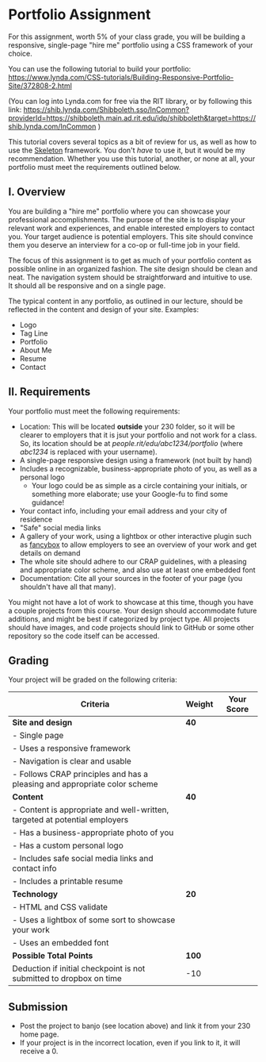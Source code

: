 # Portfolio Assignment

For this assignment, worth 5% of your class grade, you will be building a responsive, single-page "hire me" portfolio using a CSS framework of your choice.

You can use the following tutorial to build your portfolio:
https://www.lynda.com/CSS-tutorials/Building-Responsive-Portfolio-Site/372808-2.html

(You can log into Lynda.com for free via the RIT library, or by following this link: https://shib.lynda.com/Shibboleth.sso/InCommon?providerId=https://shibboleth.main.ad.rit.edu/idp/shibboleth&target=https://shib.lynda.com/InCommon )

This tutorial covers several topics as a bit of review for us, as well as how to use the [Skeleton](http://getskeleton.com/) framework. You don't *have* to use it, but it would be my recommendation. Whether you use this tutorial, another, or none at all, your portfolio must meet the requirements outlined below.

## I. Overview

You are building a "hire me" portfolio where you can showcase your professional accomplishments. The purpose of the site is to display your relevant work and experiences, and enable interested employers to contact you. Your target audience is potential employers. This site should convince them you deserve an interview for a co-op or full-time job in your field. 

The focus of this assignment is to get as much of your portfolio content as possible online in an organized fashion. The site design should be clean and neat. The navigation system should be straightforward and intuitive to use. It should all be responsive and on a single page.

The typical content in any portfolio, as outlined in our lecture, should be reflected in the content and design of your site. Examples:
- Logo
- Tag Line
- Portfolio
- About Me
- Resume
- Contact

## II. Requirements

Your portfolio must meet the following requirements:

- Location: This will be located **outside** your 230 folder, so it will be clearer to employers that it is jsut your portfolio and not work for a class. So, its location should be at *people.rit/edu/abc1234/portfolio* (where *abc1234* is replaced with your username).
- A single-page responsive design using a framework (not built by hand)
- Includes a recognizable, business-appropriate photo of you, as well as a personal logo
  - Your logo could be as simple as a circle containing your initials, or something more elaborate; use your Google-fu to find some guidance!
- Your contact info, including your email address and your city of residence
- "Safe" social media links
- A gallery of your work, using a lightbox or other interactive plugin such as [fancybox](http://fancyapps.com/fancybox/3/) to allow employers to see an overview of your work and get details on demand
- The whole site should adhere to our CRAP guidelines, with a pleasing and appropriate color scheme, and also use at least one embedded font
- Documentation: Cite all your sources in the footer of your page (you shouldn't have all that many).

You might not have a lot of work to showcase at this time, though you have a couple projects from this course. Your design should accommodate future additions, and might be best if categorized by project type. All projects should have images, and code projects should link to GitHub or some other repository so the code itself can be accessed.

## Grading

Your project will be graded on the following criteria:

| Criteria | Weight | Your Score |
| -------- | ------ | ---------- |
| **Site and design** | **40** | |
|  - Single page | |
|  - Uses a responsive framework | |
|  - Navigation is clear and usable | |
|  - Follows CRAP principles and has a pleasing and appropriate color scheme | |
| **Content** | **40** | |
|  - Content is appropriate and well-written, targeted at potential employers | |
|  - Has a business-appropriate photo of you | |
|  - Has a custom personal logo | |
|  - Includes safe social media links and contact info | |
|  - Includes a printable resume | |
| **Technology**  | **20** | |
|  - HTML and CSS validate | |
|  - Uses a lightbox of some sort to showcase your work | |
|  - Uses an embedded font | |
| **Possible Total Points** | **100** | |
| Deduction if initial checkpoint is not submitted to dropbox on time | -10 | |

## Submission
- Post the project to banjo (see location above) and link it from your 230 home page.
- If your project is in the incorrect location, even if you link to it, it will receive a 0.
